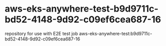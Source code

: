 # aws-eks-anywhere-test-b9d9711c-bd52-4148-9d92-c09ef6cea687-16
repository for use with E2E test job aws-eks-anywhere-test:b9d9711c-bd52-4148-9d92-c09ef6cea687-16
